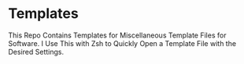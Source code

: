 # Templates

This Repo Contains Templates for Miscellaneous Template Files for Software. I Use This with Zsh to Quickly Open a Template File with the Desired Settings. 
